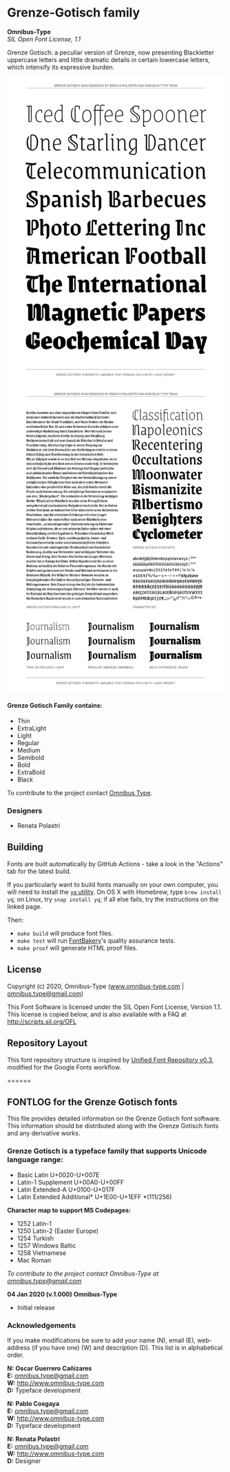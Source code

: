 # Grenze-Gotisch  family

**Omnibus-Type**  
*SIL Open Font License, 1.1*

Grenze Gotisch: a peculiar version of Grenze, now presenting Blackletter uppercase letters and little dramatic details in certain lowercase letters, which intensify its expressive burden.


![Sample of Grenze-Gotisch Family.](GrenzeGotisch-01.png "Grenze Gotisch Family")
![Sample of Grenze-Gotisch Family.](GrenzeGotisch-02.png "Grenze Gotisch Family")

#### Grenze Gotisch Family contains:

* Thin
* ExtraLight
* Light
* Regular
* Medium
* Semibold
* Bold
* ExtraBold
* Black

To contribute to the project contact [Omnibus Type](http://omnibus-type.com/).

### Designers

* Renata Polastri

## Building

Fonts are built automatically by GitHub Actions - take a look in the "Actions" tab for the latest build.

If you particularly want to build fonts manually on your own computer, you will need to install the [`yq` utility](https://github.com/mikefarah/yq). On OS X with Homebrew, type `brew install yq`; on Linux, try `snap install yq`; if all else fails, try the instructions on the linked page.

Then:

* `make build` will produce font files.
* `make test` will run [FontBakery](https://github.com/googlefonts/fontbakery)'s quality assurance tests.
* `make proof` will generate HTML proof files.

## License

Copyright (c) 2020, Omnibus-Type (www.omnibus-type.com | omnibus.type@gmail.com)

This Font Software is licensed under the SIL Open Font License, Version 1.1.
This license is copied below, and is also available with a FAQ at
http://scripts.sil.org/OFL

## Repository Layout

This font repository structure is inspired by [Unified Font Repository v0.3](https://github.com/unified-font-repository/Unified-Font-Repository), modified for the Google Fonts workflow.


======
## FONTLOG for the Grenze Gotisch fonts

This file provides detailed information on the Grenze Gotisch font software.  
This information should be distributed along with the Grenze Gotisch fonts and any derivative works.

### Grenze Gotisch is a typeface family that supports Unicode language range: 

* Basic Latin 					U+0020-U+007E
* Latin-1 Supplement 			U+00A0-U+00FF
* Latin Extended-A 				U+0100-U+017F
* Latin Extended Additional*	U+1E00-U+1EFF *(111/256)

**Character map to support MS Codepages:**
* 1252 Latin-1
* 1250 Latin-2 (Easter Europe)
* 1254 Turkish
* 1257 Windows Baltic
* 1258 Vietnamese
* Mac Roman

*To contribute to the project contact Omnibus-Type at omnibus.type@gmail.com*

**04 Jan 2020 (v.1.000) Omnibus-Type**  
- Initial release

### Acknowledgements

If you make modifications be sure to add your name (N), email (E), web-address
(if you have one) (W) and description (D). This list is in alphabetical order.

**N:** **Oscar Guerrero Cañizares**  
**E:** omnibus.type@gmail.com  
**W:** http://www.omnibus-type.com  
**D:** Typeface development

**N:** **Pablo Cosgaya**  
**E:** omnibus.type@gmail.com  
**W:** http://www.omnibus-type.com  
**D:** Typeface development

**N:** **Renata Polastri**  
**E:** omnibus.type@gmail.com  
**W:** http://www.omnibus-type.com  
**D:** Designer
